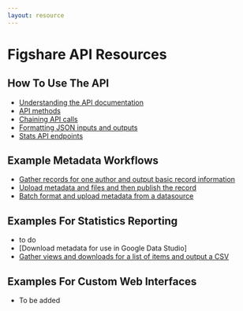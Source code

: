 ```yaml
---
layout: resource
---
```


# Figshare API Resources

## How To Use The API

- [Understanding the API documentation](./understanding-api-documentation.html)
- [API methods](./api-methods.html)
- [Chaining API calls](./chain-api-calls.html)
- [Formatting JSON inputs and outputs](./formatting.html)
- [Stats API endpoints](./statistics-reporting.html)

## Example Metadata Workflows
- [Gather records for one author and output basic record information](./author-report.html)
- [Upload metadata and files and then publish the record](./create-upload-publish.html)
- [Batch format and upload metadata from a datasource](./batch-upload-from-source.html)

## Examples For Statistics Reporting
 - to do
 - [Download metadata for use in Google Data Studio]
 - [Gather views and downloads for a list of items and output a CSV](./another-page.html)

## Examples For Custom Web Interfaces
 - To be added
